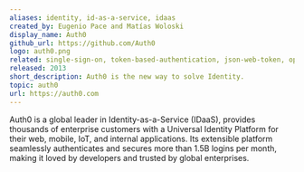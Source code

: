 ```yaml
---
aliases: identity, id-as-a-service, idaas
created_by: Eugenio Pace and Matías Woloski
display_name: Auth0
github_url: https://github.com/Auth0
logo: auth0.png
related: single-sign-on, token-based-authentication, json-web-token, openid-connect, oauth, ws-federation, saml, identity-providers, sdk, enterprise-integration 
released: 2013
short_description: Auth0 is the new way to solve Identity. 
topic: auth0
url: https://auth0.com
---
```

Auth0 is a global leader in Identity-as-a-Service (IDaaS), provides thousands of enterprise customers with a Universal Identity Platform for their web, mobile, IoT, and internal applications. Its extensible platform seamlessly authenticates and secures more than 1.5B logins per month, making it loved by developers and trusted by global enterprises.
